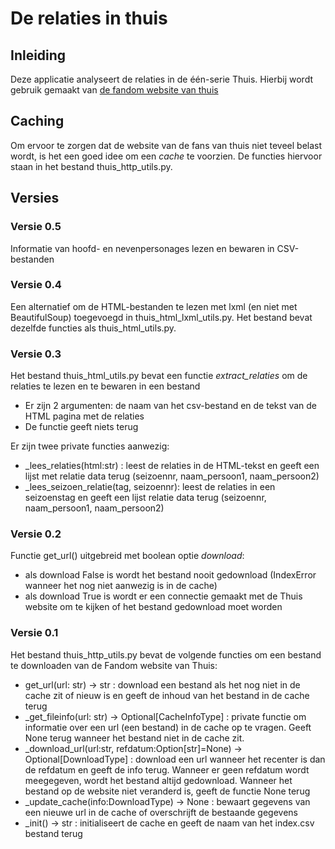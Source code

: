 # De relaties in thuis

## Inleiding
Deze applicatie analyseert de relaties in de één-serie Thuis. Hierbij wordt gebruik gemaakt van 
[de fandom website van thuis](https://nergensbeterdanthuis.fandom.com/nl/wiki/Thuis_wiki)

## Caching
Om ervoor te zorgen dat de website van de fans van thuis niet teveel belast wordt, is het een goed idee
om een *cache* te voorzien. De functies hiervoor staan in het bestand thuis_http_utils.py.

## Versies

### Versie 0.5
Informatie van hoofd- en nevenpersonages lezen en bewaren in CSV-bestanden

### Versie 0.4
Een alternatief om de HTML-bestanden te lezen met lxml (en niet met BeautifulSoup) toegevoegd in thuis_html_lxml_utils.py. Het bestand bevat dezelfde functies als thuis_html_utils.py. 

### Versie 0.3
Het bestand thuis_html_utils.py bevat een functie _extract\_relaties_ om de relaties te lezen en te bewaren in een bestand
- Er zijn 2 argumenten: de naam van het csv-bestand en de tekst van de HTML pagina met de relaties
- De functie geeft niets terug

Er zijn twee private functies aanwezig:
- \_lees\_relaties(html:str) : leest de relaties in de HTML-tekst en geeft een lijst met relatie data terug (seizoennr, naam_persoon1, naam_persoon2)
-  \_lees\_seizoen\_relatie(tag, seizoennr): leest de relaties in een seizoenstag en geeft een lijst relatie data terug (seizoennr, naam_persoon1, naam_persoon2)

### Versie 0.2
Functie get_url() uitgebreid met boolean optie *download*:
- als download False is wordt het bestand nooit gedownload (IndexError wanneer het nog niet aanwezig is in de cache)
- als download True is wordt er een connectie gemaakt met de Thuis website om te kijken of het bestand gedownload moet worden

### Versie 0.1
Het bestand thuis_http_utils.py bevat de volgende functies om een bestand te downloaden van de Fandom website van Thuis: 
- get_url(url: str) -> str : download een bestand als het nog niet in de cache zit of nieuw is en geeft de inhoud van het bestand in de cache terug
- _get_fileinfo(url: str) -> Optional\[CacheInfoType\] : private functie om informatie over een url (een bestand) in de cache op te vragen. Geeft None terug wanneer het bestand niet in de cache zit.
- _download_url(url:str, refdatum:Option\[str\]=None) -> Optional\[DownloadType\] : download een url wanneer het recenter is dan de refdatum en geeft de info terug. Wanneer er geen refdatum wordt meegegeven, wordt het bestand altijd gedownload. Wanneer het bestand op de website niet veranderd is, geeft de functie None terug
- _update_cache(info:DownloadType) -> None : bewaart gegevens van een nieuwe url in de cache of overschrijft de bestaande gegevens
- _init() -> str : initialiseert de cache en geeft de naam van het index.csv bestand terug

